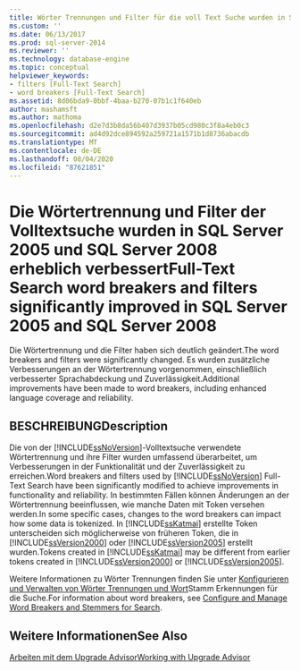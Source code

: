 ```yaml
---
title: Wörter Trennungen und Filter für die voll Text Suche wurden in SQL Server 2005 und SQL Server 2008 erheblich verbessert | Microsoft-Dokumentation
ms.custom: ''
ms.date: 06/13/2017
ms.prod: sql-server-2014
ms.reviewer: ''
ms.technology: database-engine
ms.topic: conceptual
helpviewer_keywords:
- filters [Full-Text Search]
- word breakers [Full-Text Search]
ms.assetid: 8d06bda9-0bbf-4baa-b270-07b1c1f640eb
author: mashamsft
ms.author: mathoma
ms.openlocfilehash: d2e7d3b8da56b407d3937b05cd980c3f8a4eb0c3
ms.sourcegitcommit: ad4d92dce894592a259721a1571b1d8736abacdb
ms.translationtype: MT
ms.contentlocale: de-DE
ms.lasthandoff: 08/04/2020
ms.locfileid: "87621851"
---
```

# <a name="full-text-search-word-breakers-and-filters-significantly-improved-in-sql-server-2005-and-sql-server-2008"></a><span data-ttu-id="bec66-102">Die Wörtertrennung und Filter der Volltextsuche wurden in SQL Server 2005 und SQL Server 2008 erheblich verbessert</span><span class="sxs-lookup"><span data-stu-id="bec66-102">Full-Text Search word breakers and filters significantly improved in SQL Server 2005 and SQL Server 2008</span></span>
  <span data-ttu-id="bec66-103">Die Wörtertrennung und die Filter haben sich deutlich geändert.</span><span class="sxs-lookup"><span data-stu-id="bec66-103">The word breakers and filters were significantly changed.</span></span> <span data-ttu-id="bec66-104">Es wurden zusätzliche Verbesserungen an der Wörtertrennung vorgenommen, einschließlich verbesserter Sprachabdeckung und Zuverlässigkeit.</span><span class="sxs-lookup"><span data-stu-id="bec66-104">Additional improvements have been made to word breakers, including enhanced language coverage and reliability.</span></span>  
  
## <a name="description"></a><span data-ttu-id="bec66-105">BESCHREIBUNG</span><span class="sxs-lookup"><span data-stu-id="bec66-105">Description</span></span>  
 <span data-ttu-id="bec66-106">Die von der [!INCLUDE[ssNoVersion](../../includes/ssnoversion-md.md)]-Volltextsuche verwendete Wörtertrennung und ihre Filter wurden umfassend überarbeitet, um Verbesserungen in der Funktionalität und der Zuverlässigkeit zu erreichen.</span><span class="sxs-lookup"><span data-stu-id="bec66-106">Word breakers and filters used by [!INCLUDE[ssNoVersion](../../includes/ssnoversion-md.md)] Full-Text Search have been significantly modified to achieve improvements in functionality and reliability.</span></span> <span data-ttu-id="bec66-107">In bestimmten Fällen können Änderungen an der Wörtertrennung beeinflussen, wie manche Daten mit Token versehen werden.</span><span class="sxs-lookup"><span data-stu-id="bec66-107">In some specific cases, changes to the word breakers can impact how some data is tokenized.</span></span> <span data-ttu-id="bec66-108">In [!INCLUDE[ssKatmai](../../includes/sskatmai-md.md)] erstellte Token unterscheiden sich möglicherweise von früheren Token, die in [!INCLUDE[ssVersion2000](../../includes/ssversion2000-md.md)] oder [!INCLUDE[ssVersion2005](../../includes/ssversion2005-md.md)] erstellt wurden.</span><span class="sxs-lookup"><span data-stu-id="bec66-108">Tokens created in [!INCLUDE[ssKatmai](../../includes/sskatmai-md.md)] may be different from earlier tokens created in [!INCLUDE[ssVersion2000](../../includes/ssversion2000-md.md)] or [!INCLUDE[ssVersion2005](../../includes/ssversion2005-md.md)].</span></span>  
  
 <span data-ttu-id="bec66-109">Weitere Informationen zu Wörter Trennungen finden Sie unter [Konfigurieren und Verwalten von Wörter Trennungen und Wort](../../relational-databases/search/configure-and-manage-word-breakers-and-stemmers-for-search.md)Stamm Erkennungen für die Suche.</span><span class="sxs-lookup"><span data-stu-id="bec66-109">For information about word breakers, see [Configure and Manage Word Breakers and Stemmers for Search](../../relational-databases/search/configure-and-manage-word-breakers-and-stemmers-for-search.md).</span></span>  
  
## <a name="see-also"></a><span data-ttu-id="bec66-110">Weitere Informationen</span><span class="sxs-lookup"><span data-stu-id="bec66-110">See Also</span></span>  
 [<span data-ttu-id="bec66-111">Arbeiten mit dem Upgrade Advisor</span><span class="sxs-lookup"><span data-stu-id="bec66-111">Working with Upgrade Advisor</span></span>](../../../2014/sql-server/install/working-with-upgrade-advisor.md)  
  
  

